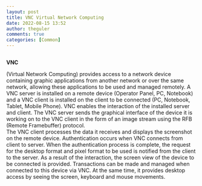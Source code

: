 ```yaml
---
layout: post
title: VNC Virtual Network Computing
date: 2022-08-15 13:52
author: theguler
comments: true
categories: [Common]
---
```

<!-- wp:image {"id":4059,"sizeSlug":"large","linkDestination":"none"} -->
<figure class="wp-block-image size-large"><img src="https://theguler.wordpress.com/wp-content/uploads/2022/08/wnc.jpg?w=640" alt="" class="wp-image-4059" /></figure>
<!-- /wp:image -->

<!-- wp:paragraph -->
<p><strong>VNC</strong></p>
<!-- /wp:paragraph -->

<!-- wp:paragraph -->
<p> (Virtual Network Computing) provides access to a network device containing graphic applications from another network or over the same network, allowing these applications to be used and managed remotely. A VNC server is installed on a remote device (Operator Panel, PC, Notebook) and a VNC client is installed on the client to be connected (PC, Notebook, Tablet, Mobile Phone). VNC enables the interaction of the installed server and client. The VNC server sends the graphical interface of the device it is working on to the VNC client in the form of an image stream using the RFB (Remote Framebuffer) protocol.<br>The VNC client processes the data it receives and displays the screenshot on the remote device. Authentication occurs when VNC connects from client to server. When the authentication process is complete, the request for the desktop format and pixel format to be used is notified from the client to the server. As a result of the interaction, the screen view of the device to be connected is provided. Transactions can be made and managed when connected to this device via VNC. At the same time, it provides desktop access by seeing the screen, keyboard and mouse movements.</p>
<!-- /wp:paragraph -->
